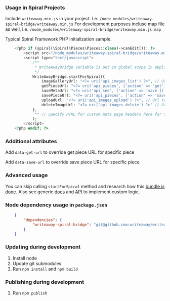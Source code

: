 ### Usage in Spiral Projects

Include `writeaway.min.js` in your project. I.e. `/node_modules/writeaway-spiral-bridge/writeaway.min.js`
For development purposes incluse map file as well, i.e. `/node_modules/writeaway-spiral-bridge/writeaway.min.js.map`

Typical Spiral Framework PHP initialization sample.

````php
    <?php if (spiral(\Spiral\Pieces\Pieces::class)->canEdit()): ?>
        <script src="/node_modules/writeaway-spiral-bridge/writeaway.min.js" type="text/javascript">
        <script type="text/javascript">
            /**
             * WriteAwayBridge variable is put in global scope in application entry point by front end engineer
             */
            WriteAwayBridge.startForSpiral({
                imageGalleryUrl: "<?= uri('api_images_list') ?>", // Url to fetch images list
                getPieceUrl: "<?= uri('api_pieces', ['action' => 'get']) ?>", // Url to fetch piece data. This is fired only for pieces that can't be read directly from DOM
                saveMetaUrl: "<?= uri('api_seo', ['action' => 'save']) ?>", // Url to save SEO data from SEO editor
                savePieceUrl: "<?= uri('api_pieces', ['action' => 'save']) ?>", // Url to save piece. This may be overrided by piece container 'data-save-url' attribute
                uploadUrl: "<?= uri('api_images_upload') ?>", // Url to upload image resources
                deleteImageUrl: "<?= uri('api_images_delete') ?>" // Url to delete image
            },
             "" // Specify HTML for custom meta page headers here for SEO Editor
            );
        </script>
    <?php endif; ?>
````

### Additional attributes

Add `data-get-url` to override get piece URL for specific piece

Add `data-save-url` to override save piece URL for specific piece

### Advanced usage

You can skip calling `startForSpiral` method and research how this [bundle is done](./index-source.js). Also see generic [docs](https://github.com/writeaway/writeaway) and [API](https://github.com/writeaway/writeaway/blob/master/src/index.d.ts) to implement custom logic.


### Node dependency usage in `package.json`

````json
    {
        "dependencies": {
            "writeaway-spiral-bridge": "git@github.com:writeaway/writeaway-spiral-bridge.git#master"
        }
    }
````

### Updating during development

1. Install node
2. Update git submodules
3. Run `npm install` and `npm build`


### Publishing during development

1. Run `npm publish`
